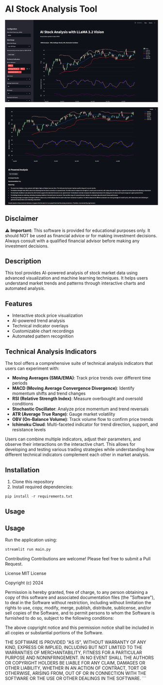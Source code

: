 # AI Stock Analysis Tool

![AI Stock Analysis](images/AI-Stock-Analysis.png)

![AI Stock Analysis](images/AI-analysis.png)

## Disclaimer

⚠️ **Important:** This software is provided for educational purposes only. It should NOT be used as financial advice or for making investment decisions. Always consult with a qualified financial advisor before making any investment decisions.

## Description

This tool provides AI-powered analysis of stock market data using advanced visualization and machine learning techniques. It helps users understand market trends and patterns through interactive charts and automated analysis.

## Features

- Interactive stock price visualization
- AI-powered trend analysis
- Technical indicator overlays
- Customizable chart recordings
- Automated pattern recognition

## Technical Analysis Indicators

The tool offers a comprehensive suite of technical analysis indicators that users can experiment with:

- **Moving Averages (SMA/EMA)**: Track price trends over different time periods
- **MACD (Moving Average Convergence Divergence)**: Identify momentum shifts and trend changes
- **RSI (Relative Strength Index)**: Measure overbought and oversold conditions
- **Stochastic Oscillator**: Analyze price momentum and trend reversals
- **ATR (Average True Range)**: Gauge market volatility
- **OBV (On-Balance Volume)**: Track volume flow to confirm price trends
- **Ichimoku Cloud**: Multi-faceted indicator for trend direction, support, and resistance levels

Users can combine multiple indicators, adjust their parameters, and observe their interactions on the interactive chart. This allows for developing and testing various trading strategies while understanding how different technical indicators complement each other in market analysis.

## Installation

1. Clone this repository
2. Install required dependencies:

```python
pip install -r requirements.txt
```

## Usage

## Usage

Run the application using:

```python
streamlit run main.py
```

Contributing
Contributions are welcome! Please feel free to submit a Pull Request.

License
MIT License

Copyright (c) 2024

Permission is hereby granted, free of charge, to any person obtaining a copy of this software and associated documentation files (the "Software"), to deal in the Software without restriction, including without limitation the rights to use, copy, modify, merge, publish, distribute, sublicense, and/or sell copies of the Software, and to permit persons to whom the Software is furnished to do so, subject to the following conditions:

The above copyright notice and this permission notice shall be included in all copies or substantial portions of the Software.

THE SOFTWARE IS PROVIDED "AS IS", WITHOUT WARRANTY OF ANY KIND, EXPRESS OR IMPLIED, INCLUDING BUT NOT LIMITED TO THE WARRANTIES OF MERCHANTABILITY, FITNESS FOR A PARTICULAR PURPOSE AND NONINFRINGEMENT. IN NO EVENT SHALL THE AUTHORS OR COPYRIGHT HOLDERS BE LIABLE FOR ANY CLAIM, DAMAGES OR OTHER LIABILITY, WHETHER IN AN ACTION OF CONTRACT, TORT OR OTHERWISE, ARISING FROM, OUT OF OR IN CONNECTION WITH THE SOFTWARE OR THE USE OR OTHER DEALINGS IN THE SOFTWARE. ```
